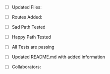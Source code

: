 <Summary Here>

- [ ] Updated Files:

- [ ] Routes Added:

- [ ] Sad Path Tested

- [ ] Happy Path Tested

- [ ] All Tests are passing

- [ ] Updated README.md with added information

- [ ] Collaborators:
